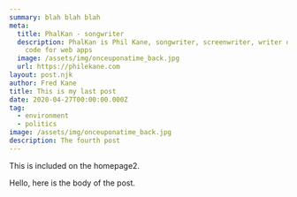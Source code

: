 ```yaml
---
summary: blah blah blah
meta:
  title: PhalKan - songwriter
  description: PhalKan is Phil Kane, songwriter, screenwriter, writer of source
    code for web apps
  image: /assets/img/onceuponatime_back.jpg
  url: https://philekane.com
layout: post.njk
author: Fred Kane
title: This is my last post
date: 2020-04-27T00:00:00.000Z
tag:
  - environment
  - politics
image: /assets/img/onceuponatime_back.jpg
description: The fourth post
---
```

<!-- Excerpt Start -->
This is included on the homepage2.
<!-- Excerpt End -->
Hello, here is the body of the post.